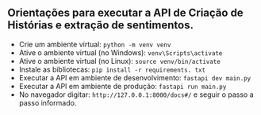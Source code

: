 ## Orientações para executar a API de Criação de Histórias e extração de sentimentos.

- Crie um ambiente virtual: `python -m venv venv`
- Ative o ambiente virtual (no Windows): `venv\Scripts\activate`
- Ative o ambiente virtual (no Linux): `source venv/bin/activate`
- Instale as bibliotecas: `pip install -r requirements. txt`
- Executar a API em ambiente de desenvolvimento:
`fastapi dev main.py`
- Executar a API em ambiente de produção: `fastapi run main.py`
- No navegador digitar: `http://127.0.0.1:8000/docs#/` e seguir o passo a passo informado.

